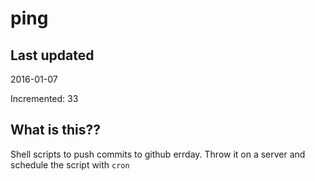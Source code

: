 # ping

## Last updated
2016-01-07

Incremented: 33

## What is this?? 
Shell scripts to push commits to github errday. Throw it on a server and schedule the script with `cron`
